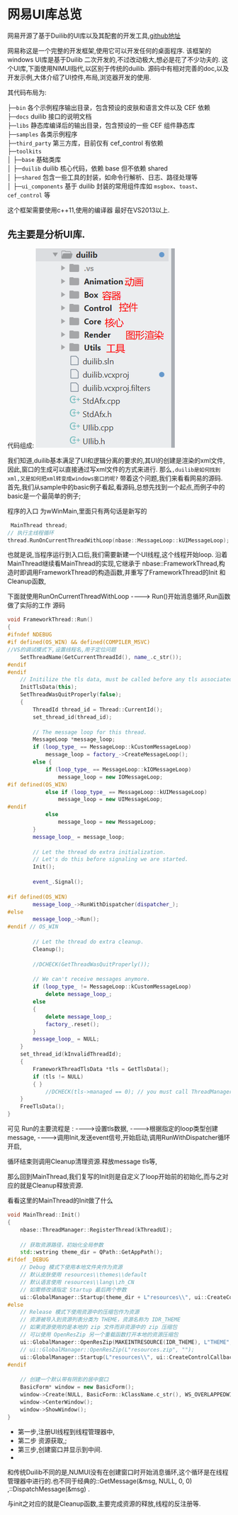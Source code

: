 # 网易UI库总览

网易开源了基于Duilib的UI库以及其配套的开发工具,[github地址](https://github.com/netease-im/NIM_Duilib_Framework/)

网易称这是一个完整的开发框架,使用它可以开发任何的桌面程序.
该框架的windows UI库是基于Duilib 二次开发的,不过改动极大,想必是花了不少功夫的.
这个UI库,下面使用NIMUI指代,以区别于传统的duilib.
源码中有相对完善的doc,以及开发示例,大体介绍了UI控件,布局,浏览器开发的使用.

其代码布局为:

├─`bin` 各个示例程序输出目录，包含预设的皮肤和语言文件以及 CEF 依赖  
├─`docs` duilib 接口的说明文档  
├─`libs` 静态库编译后的输出目录，包含预设的一些 CEF 组件静态库  
├─`samples` 各类示例程序  
├─`third_party` 第三方库，目前仅有 cef_control 有依赖  
├─`toolkits`       
│  ├─`base` 基础类库  
│  ├─`duilib` duilib 核心代码，依赖 base 但不依赖 shared  
│  ├─`shared` 包含一些工具的封装，如命令行解析、日志、路径处理等  
│  ├─`ui_components` 基于 duilib 封装的常用组件库如 `msgbox`、`toast`、`cef_control` 等  

这个框架需要使用c++11,使用的编译器 最好在VS2013以上.


## 先主要是分析UI库.
代码组成:
![51194bf5e75e1d72e84cf57b89fba483.png](assets/Image.png)

我们知道,duilib基本满足了UI和逻辑分离的要求的,其UI的创建是渲染的xml文件,因此,窗口的生成可以直接通过写xml文件的方式来进行.
那么`,duilib是如何找到xml,又是如何把xml转变成windows窗口的呢?`
带着这个问题,我们来看看网易的源码.
首先,我们从sample中的basic例子看起,看源码,总想先找到一个起点,而例子中的basic是一个最简单的例子;

程序的入口 为wWinMain,里面只有两句话是新写的
```c++
 MainThread thread;
// 执行主线程循环
thread.RunOnCurrentThreadWithLoop(nbase::MessageLoop::kUIMessageLoop);
```
也就是说,当程序运行到入口后,我们需要新建一个UI线程,这个线程开始loop.
沿着MainThread继续看MainThread的实现,它继承于 nbase::FrameworkThread,构造时即调用FrameworkThread的构造函数,并重写了FrameworkThread的Init 和 Cleanup函数,

下面就使用RunOnCurrentThreadWithLoop  ----> Run()开始消息循环,Run函数做了实际的工作
源码

```c++
void FrameworkThread::Run()
{
#ifndef NDEBUG
#if defined(OS_WIN) && defined(COMPILER_MSVC)
//VS的调试模式下,设置线程名,用于定位问题
	SetThreadName(GetCurrentThreadId(), name_.c_str());
#endif
#endif
    // Initilize the tls data, must be called before any tls associated calls on current thread
	InitTlsData(this);
	SetThreadWasQuitProperly(false);
	{
		ThreadId thread_id = Thread::CurrentId();
		set_thread_id(thread_id);

		// The message loop for this thread.
		MessageLoop *message_loop;
		if (loop_type_ == MessageLoop::kCustomMessageLoop)
			message_loop = factory_->CreateMessageLoop();
		else {
			if (loop_type_ == MessageLoop::kIOMessageLoop)
				message_loop = new IOMessageLoop;
#if defined(OS_WIN)
			else if (loop_type_ == MessageLoop::kUIMessageLoop)
				message_loop = new UIMessageLoop;
#endif
			else
				message_loop = new MessageLoop;
		}
		message_loop_ = message_loop;

		// Let the thread do extra initialization.
		// Let's do this before signaling we are started.
		Init();

		event_.Signal();

#if defined(OS_WIN)
		message_loop_->RunWithDispatcher(dispatcher_);
#else
		message_loop_->Run();
#endif // OS_WIN

		// Let the thread do extra cleanup.
		Cleanup();

		//DCHECK(GetThreadWasQuitProperly());

		// We can't receive messages anymore.
		if (loop_type_ != MessageLoop::kCustomMessageLoop)
			delete message_loop_;
		else
		{
			delete message_loop_;
			factory_.reset();
		}
		message_loop_ = NULL;
	}
	set_thread_id(kInvalidThreadId);
	{
		FrameworkThreadTlsData *tls = GetTlsData();
		if (tls != NULL)
		{ }
			//DCHECK(tls->managed == 0); // you must call ThreadManager::UnregisterThread before come there
	}
	FreeTlsData();
}
```
可见 Run的主要流程是 :
---->设置tls数据,
---->根据指定的loop类型创建message,
---->调用Init,发送event信号,开始启动,调用RunWithDispatcher循环开启,

循环结束则调用Cleanup清理资源.释放message tls等,

那么回到MainThread,我们复写的Init则是自定义了loop开始前的初始化,而与之对应的就是Cleanup释放资源.

看看这里的MainThread的Init做了什么

```C++
void MainThread::Init()
{
	nbase::ThreadManager::RegisterThread(kThreadUI);

	// 获取资源路径，初始化全局参数
	std::wstring theme_dir = QPath::GetAppPath();
#ifdef _DEBUG
	// Debug 模式下使用本地文件夹作为资源
	// 默认皮肤使用 resources\\themes\\default
	// 默认语言使用 resources\\lang\\zh_CN
	// 如需修改请指定 Startup 最后两个参数
	ui::GlobalManager::Startup(theme_dir + L"resources\\", ui::CreateControlCallback(), false);
#else
	// Release 模式下使用资源中的压缩包作为资源
	// 资源被导入到资源列表分类为 THEME，资源名称为 IDR_THEME
	// 如果资源使用的是本地的 zip 文件而非资源中的 zip 压缩包
	// 可以使用 OpenResZip 另一个重载函数打开本地的资源压缩包
	ui::GlobalManager::OpenResZip(MAKEINTRESOURCE(IDR_THEME), L"THEME", "");
	// ui::GlobalManager::OpenResZip(L"resources.zip", "");
	ui::GlobalManager::Startup(L"resources\\", ui::CreateControlCallback(), false);
#endif

	// 创建一个默认带有阴影的居中窗口
	BasicForm* window = new BasicForm();
	window->Create(NULL, BasicForm::kClassName.c_str(), WS_OVERLAPPEDWINDOW & ~WS_MAXIMIZEBOX, 0);
	window->CenterWindow();
	window->ShowWindow();
}
```

- 第一步,注册UI线程到线程管理器中,
- 第二步 资源获取,;
- 第三步,创建窗口并显示到中间.
- 
和传统Duilib不同的是,NUMUI没有在创建窗口时开始消息循环,这个循环是在线程管理器中进行的.也不同于经典的::GetMessage(&msg, NULL, 0, 0) ,::DispatchMessage(&msg) .

与init之对应的就是Cleanup函数,主要完成资源的释放,线程的反注册等.